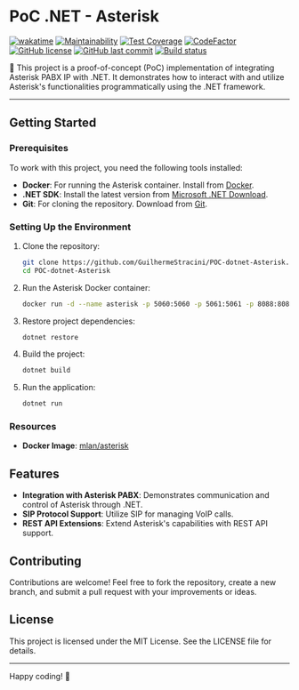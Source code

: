 # PoC .NET - Asterisk

[![wakatime](https://wakatime.com/badge/github/GuilhermeStracini/POC-dotnet-Asterisk.svg)](https://wakatime.com/badge/github/GuilhermeStracini/POC-dotnet-Asterisk)
[![Maintainability](https://api.codeclimate.com/v1/badges/89fc6bf56f31cdbcac71/maintainability)](https://codeclimate.com/github/GuilhermeStracini/POC-dotnet-Asterisk/maintainability)
[![Test Coverage](https://api.codeclimate.com/v1/badges/89fc6bf56f31cdbcac71/test_coverage)](https://codeclimate.com/github/GuilhermeStracini/POC-dotnet-Asterisk/test_coverage)
[![CodeFactor](https://www.codefactor.io/repository/github/GuilhermeStracini/POC-dotnet-Asterisk/badge)](https://www.codefactor.io/repository/github/GuilhermeStracini/POC-dotnet-Asterisk)
[![GitHub license](https://img.shields.io/github/license/GuilhermeStracini/POC-dotnet-Asterisk)](https://github.com/GuilhermeStracini/POC-dotnet-Asterisk)
[![GitHub last commit](https://img.shields.io/github/last-commit/GuilhermeStracini/POC-dotnet-Asterisk)](https://github.com/GuilhermeStracini/POC-dotnet-Asterisk)
[![Build status](https://ci.appveyor.com/api/projects/status/1a2td54xixj4w7k0?svg=true)](https://ci.appveyor.com/project/guibranco/poc-dotnet-asterisk)

🔬 This project is a proof-of-concept (PoC) implementation of integrating Asterisk PABX IP with .NET. It demonstrates how to interact with and utilize Asterisk's functionalities programmatically using the .NET framework.

---

## Getting Started

### Prerequisites

To work with this project, you need the following tools installed:

- **Docker**: For running the Asterisk container. Install from [Docker](https://www.docker.com/).
- **.NET SDK**: Install the latest version from [Microsoft .NET Download](https://dotnet.microsoft.com/download).
- **Git**: For cloning the repository. Download from [Git](https://git-scm.com/).

### Setting Up the Environment

1. Clone the repository:
   ```bash
   git clone https://github.com/GuilhermeStracini/POC-dotnet-Asterisk.git
   cd POC-dotnet-Asterisk
   ```

2. Run the Asterisk Docker container:
   ```bash
   docker run -d --name asterisk -p 5060:5060 -p 5061:5061 -p 8088:8088 -v /path/to/config:/etc/asterisk mlan/asterisk
   ```

3. Restore project dependencies:
   ```bash
   dotnet restore
   ```

4. Build the project:
   ```bash
   dotnet build
   ```

5. Run the application:
   ```bash
   dotnet run
   ```

### Resources

- **Docker Image**: [mlan/asterisk](https://hub.docker.com/r/mlan/asterisk)

## Features

- **Integration with Asterisk PABX**: Demonstrates communication and control of Asterisk through .NET.
- **SIP Protocol Support**: Utilize SIP for managing VoIP calls.
- **REST API Extensions**: Extend Asterisk's capabilities with REST API support.

## Contributing

Contributions are welcome! Feel free to fork the repository, create a new branch, and submit a pull request with your improvements or ideas.

## License

This project is licensed under the MIT License. See the LICENSE file for details.

---

Happy coding! 🎉


